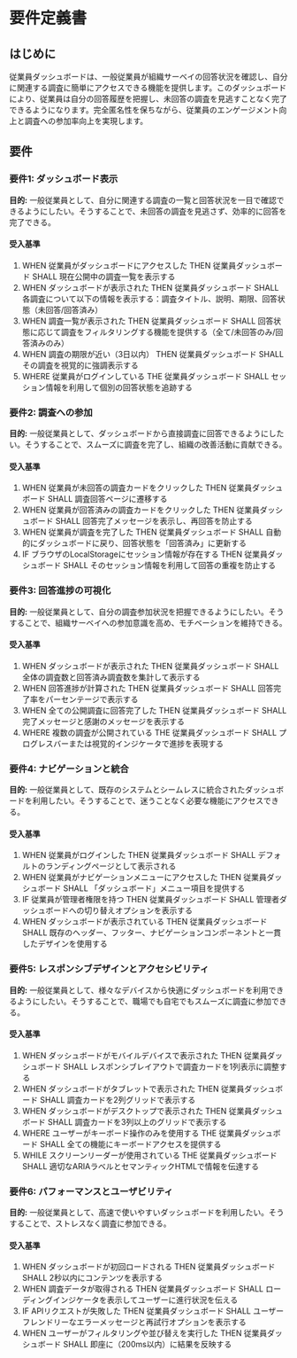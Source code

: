 # 要件定義書

## はじめに

従業員ダッシュボードは、一般従業員が組織サーベイの回答状況を確認し、自分に関連する調査に簡単にアクセスできる機能を提供します。このダッシュボードにより、従業員は自分の回答履歴を把握し、未回答の調査を見逃すことなく完了できるようになります。完全匿名性を保ちながら、従業員のエンゲージメント向上と調査への参加率向上を実現します。

## 要件

### 要件1: ダッシュボード表示

**目的:** 一般従業員として、自分に関連する調査の一覧と回答状況を一目で確認できるようにしたい。そうすることで、未回答の調査を見逃さず、効率的に回答を完了できる。

#### 受入基準

1. WHEN 従業員がダッシュボードにアクセスした THEN 従業員ダッシュボード SHALL 現在公開中の調査一覧を表示する
2. WHEN ダッシュボードが表示された THEN 従業員ダッシュボード SHALL 各調査について以下の情報を表示する：調査タイトル、説明、期限、回答状態（未回答/回答済み）
3. WHEN 調査一覧が表示された THEN 従業員ダッシュボード SHALL 回答状態に応じて調査をフィルタリングする機能を提供する（全て/未回答のみ/回答済みのみ）
4. WHEN 調査の期限が近い（3日以内） THEN 従業員ダッシュボード SHALL その調査を視覚的に強調表示する
5. WHERE 従業員がログインしている THE 従業員ダッシュボード SHALL セッション情報を利用して個別の回答状態を追跡する

### 要件2: 調査への参加

**目的:** 一般従業員として、ダッシュボードから直接調査に回答できるようにしたい。そうすることで、スムーズに調査を完了し、組織の改善活動に貢献できる。

#### 受入基準

1. WHEN 従業員が未回答の調査カードをクリックした THEN 従業員ダッシュボード SHALL 調査回答ページに遷移する
2. WHEN 従業員が回答済みの調査カードをクリックした THEN 従業員ダッシュボード SHALL 回答完了メッセージを表示し、再回答を防止する
3. WHEN 従業員が調査を完了した THEN 従業員ダッシュボード SHALL 自動的にダッシュボードに戻り、回答状態を「回答済み」に更新する
4. IF ブラウザのLocalStorageにセッション情報が存在する THEN 従業員ダッシュボード SHALL そのセッション情報を利用して回答の重複を防止する

### 要件3: 回答進捗の可視化

**目的:** 一般従業員として、自分の調査参加状況を把握できるようにしたい。そうすることで、組織サーベイへの参加意識を高め、モチベーションを維持できる。

#### 受入基準

1. WHEN ダッシュボードが表示された THEN 従業員ダッシュボード SHALL 全体の調査数と回答済み調査数を集計して表示する
2. WHEN 回答進捗が計算された THEN 従業員ダッシュボード SHALL 回答完了率をパーセンテージで表示する
3. WHEN 全ての公開調査に回答完了した THEN 従業員ダッシュボード SHALL 完了メッセージと感謝のメッセージを表示する
4. WHERE 複数の調査が公開されている THE 従業員ダッシュボード SHALL プログレスバーまたは視覚的インジケータで進捗を表現する

### 要件4: ナビゲーションと統合

**目的:** 一般従業員として、既存のシステムとシームレスに統合されたダッシュボードを利用したい。そうすることで、迷うことなく必要な機能にアクセスできる。

#### 受入基準

1. WHEN 従業員がログインした THEN 従業員ダッシュボード SHALL デフォルトのランディングページとして表示される
2. WHEN 従業員がナビゲーションメニューにアクセスした THEN 従業員ダッシュボード SHALL 「ダッシュボード」メニュー項目を提供する
3. IF 従業員が管理者権限を持つ THEN 従業員ダッシュボード SHALL 管理者ダッシュボードへの切り替えオプションを表示する
4. WHEN ダッシュボードが表示されている THEN 従業員ダッシュボード SHALL 既存のヘッダー、フッター、ナビゲーションコンポーネントと一貫したデザインを使用する

### 要件5: レスポンシブデザインとアクセシビリティ

**目的:** 一般従業員として、様々なデバイスから快適にダッシュボードを利用できるようにしたい。そうすることで、職場でも自宅でもスムーズに調査に参加できる。

#### 受入基準

1. WHEN ダッシュボードがモバイルデバイスで表示された THEN 従業員ダッシュボード SHALL レスポンシブレイアウトで調査カードを1列表示に調整する
2. WHEN ダッシュボードがタブレットで表示された THEN 従業員ダッシュボード SHALL 調査カードを2列グリッドで表示する
3. WHEN ダッシュボードがデスクトップで表示された THEN 従業員ダッシュボード SHALL 調査カードを3列以上のグリッドで表示する
4. WHERE ユーザーがキーボード操作のみを使用する THE 従業員ダッシュボード SHALL 全ての機能にキーボードアクセスを提供する
5. WHILE スクリーンリーダーが使用されている THE 従業員ダッシュボード SHALL 適切なARIAラベルとセマンティックHTMLで情報を伝達する

### 要件6: パフォーマンスとユーザビリティ

**目的:** 一般従業員として、高速で使いやすいダッシュボードを利用したい。そうすることで、ストレスなく調査に参加できる。

#### 受入基準

1. WHEN ダッシュボードが初回ロードされる THEN 従業員ダッシュボード SHALL 2秒以内にコンテンツを表示する
2. WHEN 調査データが取得される THEN 従業員ダッシュボード SHALL ローディングインジケータを表示してユーザーに進行状況を伝える
3. IF APIリクエストが失敗した THEN 従業員ダッシュボード SHALL ユーザーフレンドリーなエラーメッセージと再試行オプションを表示する
4. WHEN ユーザーがフィルタリングや並び替えを実行した THEN 従業員ダッシュボード SHALL 即座に（200ms以内）に結果を反映する

